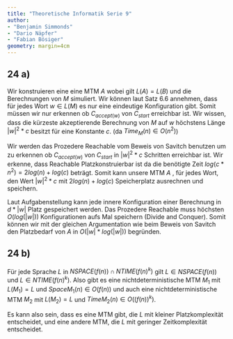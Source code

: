 ```yaml
---
title: "Theoretische Informatik Serie 9"
author:
- "Benjamin Simmonds"
- "Dario Näpfer"
- "Fabian Bösiger"
geometry: margin=4cm
---
```


## 24 a)

Wir konstruieren eine eine MTM $A$ wobei gilt $L(A) = L(B)$ und die Berechnungen von $M$ simuliert. Wir können laut Satz $6.6$ annehmen, dass für jedes Wort $w \in L(M)$ es nur eine eindeutige Konfiguration gibt. Somit müssen wir nur erkennen ob $C_{accept(w)}$ von $C_{start}$ erreichbar ist. Wir wissen, dass die kürzeste akzeptierende Berechnung von $M$ auf $w$ höchstens Länge $|w|^2 * c$ besitzt für eine Konstante $c$. (da $Time_M(n)\in O(n^2)$)

Wir werden das Prozedere Reachable vom Beweis von Savitch benutzen um zu erkennen ob $C_{accept(w)}$ von $C_{start}$ in $|w|^2 * c$ Schritten erreichbar ist. Wir erkenne, dass Reachable Platzkonstruierbar ist da die benötigte Zeit $log(c * n^2) = 2log(n) + log(c)$ beträgt. Somit kann unsere MTM $A$ , für jedes Wort, den Wert $|w|^2 * c$ mit $2log(n) + log(c)$ Speicherplatz ausrechnen und speichern.

Laut Aufgabenstellung kann jede innere Konfiguration einer Berechnung in $d * |w|$ Platz gespeichert werden. Das Prozedere Reachable muss höchsten $O(log(|w|))$ Konfigurationen aufs Mal speichern (Divide and Conquer). Somit können wir mit der gleichen Argumentation wie beim Beweis von Savitch den Platzbedarf von $A$ in $O(|w| * log(|w|))$ begründen.

## 24 b)

Für jede Sprache $L$ in $NSPACE(f(n)) \cap NTIME(f(n)^k)$ gilt $L \in NSPACE(f(n))$ und $L \in NTIME(f(n)^k)$. Also gibt es eine nichtdeterministische MTM $M_1$ mit $L(M_1) = L$ und $SpaceM_1(n) \in O(f(n))$ und auch eine nichtdeterministische MTM $M_2$ mit $L(M_2)= L$ und $TimeM_2(n) \in O((f(n))^k)$.

 Es kann also sein, dass es eine MTM gibt, die $L$ mit kleiner Platzkomplexität entscheidet, und eine andere MTM, die $L$ mit geringer Zeitkomplexität entscheidet.